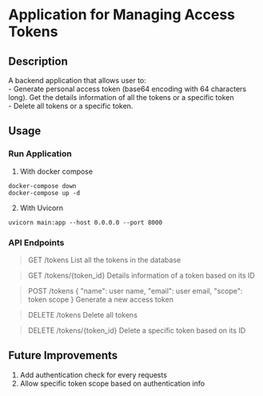# Application for Managing Access Tokens

## Description
A backend application that allows user to:<br>- Generate personal access token (base64 encoding with 64 characters long).
Get the details information of all the tokens or a specific token<br>- Delete all tokens or a specific token.

## Usage
### Run Application
1. With docker compose
```
docker-compose down
docker-compose up -d
```
2. With Uvicorn
```
uvicorn main:app --host 0.0.0.0 --port 8000
```
### API Endpoints
> GET /tokens
List all the tokens in the database

> GET /tokens/{token_id}
Details information of a token based on its ID

> POST /tokens
> {
>	"name": user name,
>	"email": user email,
>	"scope": token scope
> }
Generate a new access token

> DELETE /tokens
Delete all tokens

> DELETE /tokens/{token_id}
Delete a specific token based on its ID

## Future Improvements
1. Add authentication check for every requests
2. Allow specific token scope based on authentication info